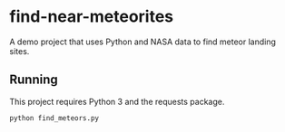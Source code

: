 # find-near-meteorites
A demo project that uses Python and NASA data to find meteor landing sites.

## Running
This project requires Python 3 and the requests package.

`python find_meteors.py`
